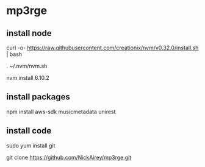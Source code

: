 # mp3rge

## install node

curl -o- https://raw.githubusercontent.com/creationix/nvm/v0.32.0/install.sh | bash

. ~/.nvm/nvm.sh

nvm install 6.10.2

## install packages

npm install aws-sdk musicmetadata unirest

## install code

sudo yum install git

git clone https://github.com/NickAirey/mp3rge.git



